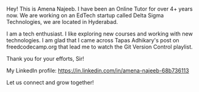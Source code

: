 Hey! This is Amena Najeeb. I have been an Online Tutor for over 4+ years now. We are working on an EdTech startup called Delta Sigma Technologies, we are located in Hyderabad.

I am a tech enthusiast. I like exploring new courses and working with new technologies. I am glad that I came across Tapas Adhikary's post on freedcodecamp.org that lead me to watch the Git Version Control playlist.

Thank you for your efforts, Sir!

My LinkedIn profile: https://in.linkedin.com/in/amena-najeeb-68b736113

Let us connect and grow together!
